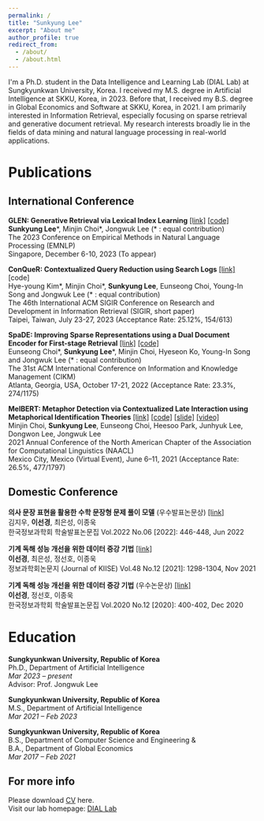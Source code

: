 ```yaml
---
permalink: /
title: "Sunkyung Lee"
excerpt: "About me"
author_profile: true
redirect_from: 
  - /about/
  - /about.html
---
```

I'm a Ph.D. student in the Data Intelligence and Learning Lab (DIAL Lab) at Sungkyunkwan University, Korea. I received my M.S. degree in Artificial Intelligence at SKKU, Korea, in 2023. Before that, I received my B.S. degree in Global Economics and Software at SKKU, Korea, in 2021. I am primarily interested in Information Retrieval, especially focusing on sparse retrieval and generative document retrieval. My research interests broadly lie in the fields of data mining and natural language processing in real-world applications.

Publications
======

International Conference
------
**GLEN: Generative Retrieval via Lexical Index Learning** [[link]](https://arxiv.org/abs/2311.03057) [[code]](https://github.com/skleee/GLEN)  
**Sunkyung Lee**\*, Minjin Choi\*, Jongwuk Lee (* : equal contribution)  
The 2023 Conference on Empirical Methods in Natural Language Processing (EMNLP)  
Singapore, December 6-10, 2023 (To appear)  


**ConQueR: Contextualized Query Reduction using Search Logs** [[link]](https://arxiv.org/abs/2305.12662) [code]  
Hye-young Kim\*, Minjin Choi\*, **Sunkyung Lee**, Eunseong Choi, Young-In Song and Jongwuk Lee (* : equal contribution)  
The 46th International ACM SIGIR Conference on Research and Development in Information Retrieval (SIGIR, short paper)  
Taipei, Taiwan, July 23-27, 2023 (Acceptance Rate: 25.12%, 154/613)  


**SpaDE: Improving Sparse Representations using a Dual Document Encoder for First-stage Retrieval** [[link]](https://dl.acm.org/doi/abs/10.1145/3511808.3557456) [[code]](https://github.com/eunseongc/SpaDE)  
Eunseong Choi\*, **Sunkyung Lee**\*, Minjin Choi, Hyeseon Ko, Young-In Song and Jongwuk Lee (* : equal contribution)  
The 31st ACM International Conference on Information and Knowledge Management (CIKM)  
Atlanta, Georgia, USA, October 17-21, 2022 (Acceptance Rate: 23.3%, 274/1175) 


**MelBERT: Metaphor Detection via Contextualized Late Interaction using Metaphorical Identification Theories** [[link]](https://www.aclweb.org/anthology/2021.naacl-main.141/) [[code]](https://github.com/jin530/MelBERT) [[slide]](https://www.slideshare.net/SKLEE36/melbert-metaphor-detection-via-contextualized-late-interaction-using-metaphorical-identification-theories-naacl-2021) [[video]](https://youtu.be/o-t48l-m8Gs)  
Minjin Choi, **Sunkyung Lee**, Eunseong Choi, Heesoo Park, Junhyuk Lee, Dongwon Lee, Jongwuk Lee  
2021 Annual Conference of the North American Chapter of the Association for Computational Linguistics (NAACL)  
Mexico City, Mexico (Virtual Event), June 6–11, 2021 (Acceptance Rate: 26.5%, 477/1797)  


Domestic Conference
------

**의사 문장 표현을 활용한 수학 문장형 문제 풀이 모델** (우수발표논문상) [[link]](https://www.dbpia.co.kr/journal/articleDetail?nodeId=NODE11113362)  
김지우, **이선경**, 최은성, 이종욱  
한국정보과학회 학술발표논문집 Vol.2022 No.06 [2022]: 446-448, Jun 2022  

**기계 독해 성능 개선을 위한 데이터 증강 기법** [[link]](https://www.dbpia.co.kr/journal/articleDetail?nodeId=NODE10673780)  
**이선경**, 최은성, 정선호, 이종욱  
정보과학회논문지 (Journal of KIISE) Vol.48 No.12 [2021]: 1298-1304, Nov 2021  

**기계 독해 성능 개선을 위한 데이터 증강 기법** (우수논문상) [[link]](https://www.dbpia.co.kr/journal/articleDetail?nodeId=NODE10529658)  
**이선경**, 정선호, 이종욱  
한국정보과학회 학술발표논문집 Vol.2020 No.12 [2020]: 400-402, Dec 2020  

Education
======
**Sungkyunkwan University, Republic of Korea**  
Ph.D., Department of Artificial Intelligence  
*Mar 2023 – present*  
Advisor: Prof. Jongwuk Lee

**Sungkyunkwan University, Republic of Korea**  
M.S., Department of Artificial Intelligence   
*Mar 2021 – Feb 2023*   

**Sungkyunkwan University, Republic of Korea**  
B.S., Department of Computer Science and Engineering &  
B.A., Department of Global Economics   
*Mar 2017 – Feb 2021*


For more info
------
Please download [CV](http://skleee.github.io/files/CV.pdf) here.  
Visit our lab homepage: [DIAL Lab](https://dial.skku.edu/members/sunkyung_lee)